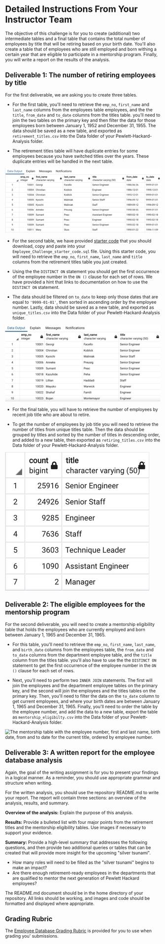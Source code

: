 # Detailed Instructions From Your Instructor Team

The objective of this challenge is for you to create (additional) two intermediate tables and a final table that contains the total number of employees by title that will be retiring based on your birth date. You'll also create a table that of employees who are still employed and born withing a certain year that are eligible to participate in a mentorship program. Finally, you will write a report on the results of the analysis.

## Deliverable 1: The number of retiring employees by title

For the first deliverable, we are asking you to create three tables.

* For the first table, you'll need to retrieve the `emp_no`, `first_name` and `last_name` columns from the employees table employees, and the the `title`, `from_date` and `to_date` columns from the titles table. you'll need to join the two tables on the primary key and then filter the data for those employees born between January 1, 1952 and December 31, 1955. The data should be saved as a new table, and exported as `retirement_titles.csv` into the Data folder of your Pewlett-Hackard-Analysis folder.

* The retirement titles table will have duplicate entries for some employees because you have switched titles over the years. These duplicate entries will be handled in the next table.

![The retirement table with employee number, first name, last name, title, the title from and to dates, and ordered by employee number.](retirement_titles.png)

* For the second table, we have provided [starter code](Employee_Challenge_starter_code.sql) that you should download, copy and paste into your `Employee_Challenge_starter_code.sql` file. Using this starter code, you will need to retrieve the `emp_no`, `first_name`, `last_name` and `title` columns from the retirement titles table you just created.

* Using the the `DISTINCT ON` statement you should get the first occurrence of the employee number in the `ON ()` clause for each set of rows.  We have provided a hint that links to documentation on how to use the `DISTINCT ON` statement.

* The data should be filtered on `to_date` to keep only those dates that are equal to `'9999-01-01'`, then sorted in ascending order by the employee number. Lastly, data should be saved as a new table, and exported as `unique_titles.csv` into the Data folder of your Pewlett-Hackard-Analysis folder.

![The unique titles table sorted by employee number and the recent title date in descending order.](unique_titles.png)

* For the final table, you will have to retrieve the number of employees by recent job title who are about to retire.

* To get the number of employees by job title you will need to retrieve the number of titles from unique titles table. Then the data should be grouped by titles and sorted by the number of titles in descending order, and added to a new table, then exported as `retiring_titles.csv` into the Data folder of your Pewlett-Hackard-Analysis folder.

![The retiring title table ordered by title and sorted by count in descending order.](retiring_titles.png)

## Deliverable 2: The eligible employees for the mentorship program

For the second deliverable, you will need to create a mentorship eligibility table that holds the employees who are currently employed and born between January 1, 1965 and December 31, 1965.

* For this table, you'll need to retrieve the `emp_no`, `first_name`, `last_name`, and `birth_date` columns from the employees table, the `from_date` and `to_date` columns from the department employee table, and the `title` column from the titles table. you'll also have to use the the `DISTINCT ON` statement to get the first occurrence of the employee number in the `ON ()` clause for each set of rows.

* Next, you'll need to perform two `INNER JOIN` statements. The first will join the employees and the department employee tables on the primary key, and the second will join the employees and the titles tables on the primary key. Then, you'll need to filter the data on the `to_date` column to get current employees, and where your birth dates are between January 1, 1965 and December 31, 1965. Finally, you'll need to order the table by the employee number, and add the data to a new table, export the table as `mentorship_eligibilty.csv` into the Data folder of your Pewlett-Hackard-Analysis folder.

![The mentorship table with the employee number, first and last name, birth date, from and to date for the current title, ordered by employee number.](mentoring_titles.png)

## Deliverable 3: A written report for the employee database analysis

Again, the goal of the writing assignment is for you to present your findings in a logical manner. As a reminder, you should use appropriate grammar and structure when writing.

For the written analysis, you should use the repository README.md to write your report. The report will contain three sections: an overview of the analysis, results, and summary.

**Overview of the analysis:** Explain the purpose of this analysis.

**Results:** Provide a bulleted list with four major points from the retirement titles and the mentorship eligibility tables. Use images if necessary to support your evidence.

**Summary:** Provide a high-level summary that addresses the following questions, and then provide two additional queries or tables that can be created that will provide more insight for the upcoming "silver tsunami".
  * How many roles will need to be filled as the "silver tsunami" begins to make an impact?
  * Are there enough retirement-ready employees in the departments that are qualified to mentor the next generation of Pewlett Hackard employees?

The README.md document should be in the home directory of your repository. All links should be working, and images and code should be formatted and displayed where appropriate.

## Grading Rubric

The [Employee Database Grading Rubric](Module_7_Challenge_Grading_Rubric.pdf) is provided for you to use when grading you' submissions.
